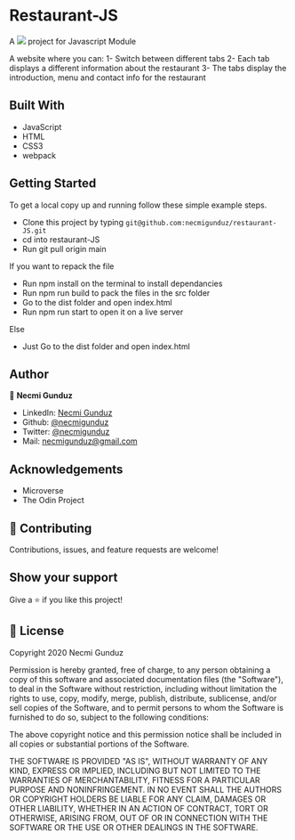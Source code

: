 # Restaurant-JS
A ![](https://img.shields.io/badge/Microverse-blueviolet) project for Javascript Module

A website where you can: 
1- Switch between different tabs
2- Each tab displays a different information about the restaurant
3- The tabs display the introduction, menu and contact info for the restaurant

## Built With

- JavaScript
- HTML
- CSS3
- webpack

## Getting Started

To get a local copy up and running follow these simple example steps.

- Clone this project by typing ```git@github.com:necmigunduz/restaurant-JS.git```
- cd into restaurant-JS
- Run git pull origin main

If you want to repack the file
- Run npm install on the terminal to install dependancies
- Run npm run build to pack the files in the src folder
- Go to the dist folder and open index.html
- Run npm run start to open it on a live server

Else
- Just Go to the dist folder and open index.html


## Author

👤 **Necmi Gunduz**

- LinkedIn: [Necmi Gunduz](https://www.linkedin.com/in/necmigunduz/)
- Github: [@necmigunduz](https://github.com/necmigunduz/)
- Twitter: [@necmigunduz](https://twitter.com/necm_gun)
- Mail: [necmigunduz@gmail.com](necmigunduz@gmail.com)

## Acknowledgements
- Microverse
- The Odin Project

## 🤝 Contributing

Contributions, issues, and feature requests are welcome!


## Show your support

Give a ⭐️ if you like this project!

## 📝 License

Copyright 2020 Necmi Gunduz

Permission is hereby granted, free of charge, to any person obtaining a copy of this software and associated documentation files (the "Software"), to deal in the Software without restriction, including without limitation the rights to use, copy, modify, merge, publish, distribute, sublicense, and/or sell copies of the Software, and to permit persons to whom the Software is furnished to do so, subject to the following conditions:

The above copyright notice and this permission notice shall be included in all copies or substantial portions of the Software.

THE SOFTWARE IS PROVIDED "AS IS", WITHOUT WARRANTY OF ANY KIND, EXPRESS OR IMPLIED, INCLUDING BUT NOT LIMITED TO THE WARRANTIES OF MERCHANTABILITY, FITNESS FOR A PARTICULAR PURPOSE AND NONINFRINGEMENT. IN NO EVENT SHALL THE AUTHORS OR COPYRIGHT HOLDERS BE LIABLE FOR ANY CLAIM, DAMAGES OR OTHER LIABILITY, WHETHER IN AN ACTION OF CONTRACT, TORT OR OTHERWISE, ARISING FROM, OUT OF OR IN CONNECTION WITH THE SOFTWARE OR THE USE OR OTHER DEALINGS IN THE SOFTWARE.